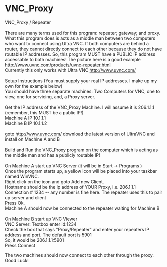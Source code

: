 VNC_Proxy
=========

VNC_Proxy / Repeater<br/>
<br/>
There are many terms used for this program: repeater; gateway; and proxy. What this program does is acts as a middle man between two computers who want to connect using Ultra VNC. If both computers are behind a router, they cannot directly connect to each other because they do not have routable IP addresses. So, this program MUST have a PUBLIC IP address accessable to both machines! The picture here is a good example http://www.uvnc.com/products/uvnc-repeater.html
<br/>
Currently this only works with Ultra VNC http://www.uvnc.com/<br/>
<br/>
Setup Instructions (You must supply your real IP addresses. I make up my own for the example below)<br/>
You should have three separate machines: Two Computers for VNC, one to view, one for servicing, and, a Proxy server.<br/>
<br/>
Get the IP address of the VNC_Proxy Machine. I will assume it is 206.1.1.1 (remember, this MUST be a public IP!)<br/>
Machine A IP 10.1.1.1 <br/>
Machine B IP 10.1.1.2<br/>
<br/>
goto http://www.uvnc.com/ download the latest version of UltraVNC and install on Machine A and B<br/><br/>
Build and Run the VNC_Proxy program on the computer which is acting as the middle man and has a publicly routable IP!<br/><br/>
On Machine A start up VNC Server (it will be in Start -> Programs )<br/>
Once the program starts up, a yellow icon will be placed into your taskbar named WinVNC. <br/>
Right click on the icon and goto Add new Client. <br/>
Hostname should be the ip address of YOUR Proxy, i.e. 206.1.1.1<br/>
Connection # 1234               -- any number is fine here. The repeater uses this to pair up server and client<br/>
Press Ok.<br/>
Machine A should now be connected to the repeater waiting for Machine B<br/>
<br/>
On Machine B start up VNC Viewer<br/>
VNC Server: Textbox enter           id:1234<br/>
Check the box that says "Proxy/Repeater" and enter your repeaters IP address and port. The default port is 5901 <br/>
So, it would be 206.1.1.1:5901  <br/>
Press Connect<br/>

The two machines should now connect to each other through the proxy. Good Luck!<br/>
